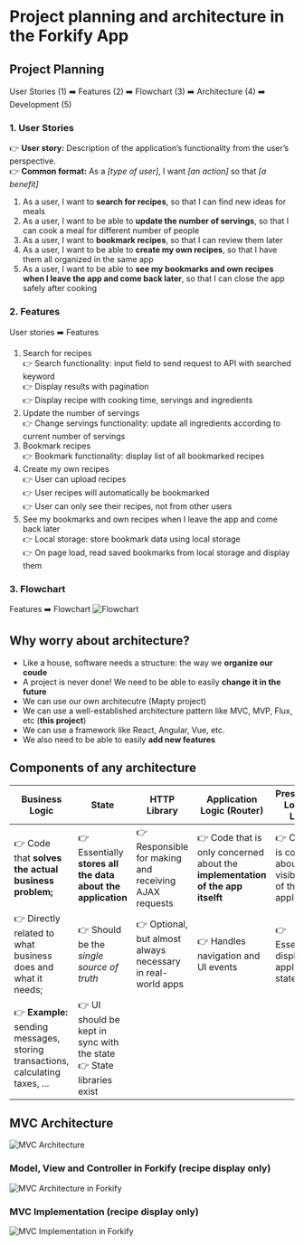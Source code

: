 # Project planning and architecture in the Forkify App

## Project Planning

User Stories (1) ➡️ Features (2) ➡️ Flowchart (3) ➡️ Architecture (4) ➡️ Development (5)

### 1. User Stories

👉 **User story:** Description of the application’s functionality from the user’s perspective.\
👉 **Common format:** As a _[type of user]_, I want _[an action]_ so that _[a benefit]_

1. As a user, I want to **search for recipes**, so that I can find new ideas for meals
2. As a user, I want to be able to **update the number of servings**, so that I can cook a meal for different number of people
3. As a user, I want to **bookmark recipes**, so that I can review them later
4. As a user, I want to be able to **create my own recipes**, so that I have them all organized in the same app
5. As a user, I want to be able to **see my bookmarks and own recipes when I leave the app and come back later**, so that I can close the app safely after cooking

### 2. Features

User stories ➡️ Features

1. Search for recipes\
   👉 Search functionality: input field to send request to API with searched keyword\
   👉 Display results with pagination\
   👉 Display recipe with cooking time, servings and ingredients
2. Update the number of servings\
   👉 Change servings functionality: update all ingredients according to current number of servings
3. Bookmark recipes\
   👉 Bookmark functionality: display list of all bookmarked recipes
4. Create my own recipes\
   👉 User can upload recipes\
   👉 User recipes will automatically be bookmarked\
   👉 User can only see their recipes, not from other users
5. See my bookmarks and own recipes when I leave the app and come back later\
   👉 Local storage: store bookmark data using local storage\
   👉 On page load, read saved bookmarks from local storage and display them

### 3. Flowchart

Features ➡️ Flowchart
![Flowchart](https://i.imgur.com/xm3OKWv.png)

## Why worry about architecture?

- Like a house, software needs a structure: the way we **organize our coude**
- A project is never done! We need to be able to easily **change it in the future**
- We can use our own architecutre (Mapty project)
- We can use a well-established architecture pattern like MVC, MVP, Flux, etc (**this project**)
- We can use a framework like React, Angular, Vue, etc.
- We also need to be able to easily **add new features**

## Components of any architecture

| Business Logic                                                                 | State                                                                | HTTP Library                                                | Application Logic (Router)                                                     | Presentation Logic (UI Layer)                                       |
| ------------------------------------------------------------------------------ | -------------------------------------------------------------------- | ----------------------------------------------------------- | ------------------------------------------------------------------------------ | ------------------------------------------------------------------- |
| 👉 Code that **solves the actual business problem;**                           | 👉 Essentially **stores all the data about the application**         | 👉 Responsible for making and receiving AJAX requests       | 👉 Code that is only concerned about the **implementation of the app itselft** | 👉 Code that is concerned about the visible part of the application |
| 👉 Directly related to what business does and what it needs;                   | 👉 Should be the _single source of truth_                            | 👉 Optional, but almost always necessary in real-world apps | 👉 Handles navigation and UI events                                            | 👉 Essentially displays application state                           |
| 👉 **Example:** sending messages, storing transactions, calculating taxes, ... | 👉 UI should be kept in sync with the state 👉 State libraries exist |

## MVC Architecture

![MVC Architecture](https://i.imgur.com/OLQhjgf.png)

### Model, View and Controller in Forkify (recipe display only)

![MVC Architecture in Forkify](https://i.imgur.com/BRnkOXN.png)

### MVC Implementation (recipe display only)

![MVC Implementation in Forkify](https://i.imgur.com/bUq4UNE.png)
